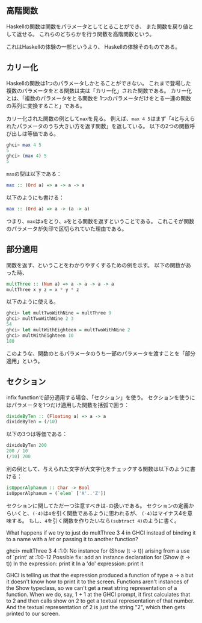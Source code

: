## 高階関数
Haskellの関数は関数をパラメータとしてとることができ、
また関数を戻り値として返せる。
これらのどちらかを行う関数を高階関数という。

これはHaskellの体験の一部というより、
Haskellの体験そのものである。

## カリー化
Haskellの関数は1つのパラメータしかとることができない。
これまで登場した複数のパラメータをとる関数は実は「カリー化」された関数である。
カリー化とは、「複数のパラメータをとる関数を
1つのパラメータだけをとる一連の関数の系列に変換すること」である。

カリー化された関数の例として`max`を見る。
例えば、`max 4 5`はまず「`4`と与えられたパラメータのうち大きい方を返す関数」を返している。
以下の2つの関数呼び出しは等価である。
```haskell
ghci> max 4 5
5
ghci> (max 4) 5
5
```

`max`の型は以下である：
```haskell
max :: (Ord a) => a -> a -> a
```
以下のようにも書ける：
```haskell
max :: (Ord a) => a -> (a -> a)
```
つまり、`max`は`a`をとり、`a`をとる関数を返すということである。
これこそが関数のパラメータが矢印で区切られていた理由である。

## 部分適用
関数を返す、ということをわかりやすくするための例を示す。
以下の関数があった時、
```haskell
multThree :: (Num a) => a -> a -> a -> a
multThree x y z = x * y * z
```
以下のように使える。
```haskell
ghci> let multTwoWithNine = multThree 9
ghci> multTwoWithNine 2 3
54
ghci> let multWithEighteen = multTwoWithNine 2
ghci> multWithEighteen 10
180
```
このような、関数のとるパラメータのうち一部のパラメータを渡すことを「部分適用」という。

## セクション
infix functionで部分適用する場合、「セクション」を使う。
セクションを使うにはパラメータを1つだけ適用した関数を括弧で囲う：
```haskell
divideByTen :: (Floating a) => a -> a
divideByTen = (/10)
```
以下の3つは等価である：
```haskell
divideByTen 200
200 / 10
(/10) 200
```

別の例として、与えられた文字が大文字化をチェックする関数は以下のように書ける：
```haskell
isUpperAlphanum :: Char -> Bool
isUpperAlphanum = (`elem` ['A'..'Z'])
```

セクションに関してただ一つ注意すべきは`-`の扱いである。
セクションの定義からいくと、`(-4)`は`4`を引く関数であるように思われるが、
`(-4)`はマイナス4を意味する。
もし、`4`を引く関数を作りたいなら`(subtract 4)`のように書く。

What happens if we try to just do multThree 3 4 in GHCI instead of binding it to a name with a _let_ or passing it to another function?

ghci> multThree 3 4
<interactive>:1:0:
    No instance for (Show (t -> t))
      arising from a use of `print' at <interactive>:1:0-12
    Possible fix: add an instance declaration for (Show (t -> t))
    In the expression: print it
    In a 'do' expression: print it

GHCI is telling us that the expression produced a function of type a -> a but it doesn't know how to print it to the screen. Functions aren't instances of the Show typeclass, so we can't get a neat string representation of a function. When we do, say, 1 + 1 at the GHCI prompt, it first calculates that to 2 and then calls show on 2 to get a textual representation of that number. And the textual representation of 2 is just the string "2", which then gets printed to our screen.


